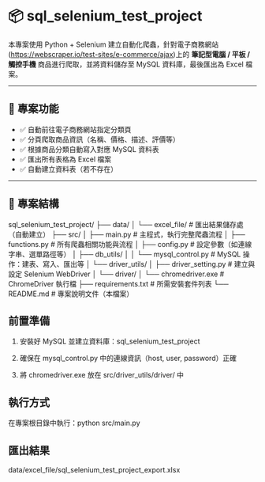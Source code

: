 # 📦 sql_selenium_test_project

本專案使用 Python + Selenium 建立自動化爬蟲，針對電子商務網站(https://webscraper.io/test-sites/e-commerce/ajax)上的 **筆記型電腦 / 平板 / 觸控手機** 商品進行爬取，並將資料儲存至 MySQL 資料庫，最後匯出為 Excel 檔案。

---

## 🚀 專案功能

- ✅ 自動前往電子商務網站指定分類頁
- ✅ 分頁爬取商品資訊（名稱、價格、描述、評價等）
- ✅ 根據商品分類自動寫入對應 MySQL 資料表
- ✅ 匯出所有表格為 Excel 檔案
- ✅ 自動建立資料表（若不存在）

---

## 📁 專案結構

sql_selenium_test_project/
├── data/
│ └── excel_file/ # 匯出結果儲存處（自動建立）
├── src/
│ ├── main.py # 主程式，執行完整爬蟲流程
│ ├── functions.py # 所有爬蟲相關功能與流程
│ ├── config.py # 設定參數（如連線字串、選單路徑等）
│ ├── db_utils/
│ │ └── mysql_control.py # MySQL 操作：建表、寫入、匯出等
│ └── driver_utils/
│ ├── driver_setting.py # 建立與設定 Selenium WebDriver
│ └── driver/
│ └── chromedriver.exe # ChromeDriver 執行檔
├── requirements.txt # 所需安裝套件列表
└── README.md # 專案說明文件（本檔案）

## 前置準備
1. 安裝好 MySQL 並建立資料庫：sql_selenium_test_project

2. 確保在 mysql_control.py 中的連線資訊（host, user, password）正確

3. 將 chromedriver.exe 放在 src/driver_utils/driver/ 中

## 執行方式
在專案根目錄中執行：python src/main.py


## 匯出結果
data/excel_file/sql_selenium_test_project_export.xlsx
